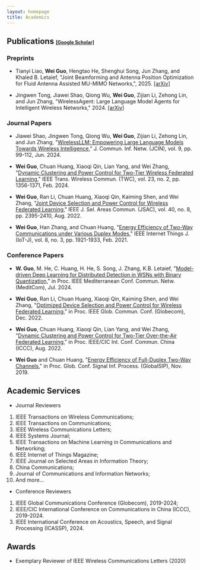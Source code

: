 ```yaml
---
layout: homepage
title: Academics
---
```


## Publications <a href="https://scholar.google.com/citations?user=4dFwT-4AAAAJ" style="font-size: 0.6em;">[Google Scholar]</a>

### Preprints

- Tianyi Liao, **Wei Guo**, Hengtao He, Shenghui Song, Jun Zhang, and Khaled B. Letaief, "Joint Beamforming and Antenna Position Optimization for Fluid Antenna Assisted MU-MIMO Networks,", 2025. [\[arXiv\]](https://arxiv.org/abs/2503.04040)

- Jingwen Tong, Jiawei Shao, Qiong Wu, **Wei Guo**, Zijian Li, Zehong Lin, and Jun Zhang, "WirelessAgent: Large Language Model Agents for Intelligent Wireless Networks," 2024. [\[arXiv\]](https://arxiv.org/abs/2409.07964)

### Journal Papers

- Jiawei Shao, Jingwen Tong, Qiong Wu, **Wei Guo**, Zijian Li, Zehong Lin, and Jun Zhang, "[WirelessLLM: Empowering Large Language Models Towards Wireless Intelligence](https://ieeexplore.ieee.org/document/10582827)," J. Commun. Inf. Netw. (JCIN), vol. 9, pp. 99-112, Jun. 2024.

- **Wei Guo**, Chuan Huang, Xiaoqi Qin, Lian Yang, and Wei Zhang, "[Dynamic Clustering and Power Control for Two-Tier Wireless Federated Learning](https://ieeexplore.ieee.org/abstract/document/10168186)," IEEE Trans. Wireless Commun. (TWC), vol. 23, no. 2, pp. 1356-1371, Feb. 2024.

- **Wei Guo**, Ran Li, Chuan Huang, Xiaoqi Qin, Kaiming Shen, and Wei Zhang, "[Joint Device Selection and Power Control for Wireless Federated Learning](https://ieeexplore.ieee.org/abstract/document/9793704)," IEEE J. Sel. Areas Commun. (JSAC), vol. 40, no. 8, pp. 2395-2410, Aug. 2022.

- **Wei Guo**, Han Zhang, and Chuan Huang, "[Energy Efficiency of Two-Way Communications under Various Duplex Modes](https://ieeexplore.ieee.org/abstract/document/9166529)," IEEE Internet Things J. (IoT-J), vol. 8, no. 3, pp. 1921-1933, Feb. 2021.



### Conference Papers

- **W. Guo**, M. He, C. Huang, H. He, S. Song, J. Zhang, K.B. Letaief, "[Model-driven Deep Learning for Distributed Detection in WSNs with Binary Quantization](https://ieeexplore.ieee.org/abstract/document/10621336)," in Proc. IEEE Mediterranean Conf. Commun. Netw. (MeditCom), Jul. 2024.

- **Wei Guo**, Ran Li, Chuan Huang, Xiaoqi Qin, Kaiming Shen, and Wei Zhang, "[Optimized Device Selection and Power Control for Wireless Federated Learning](https://ieeexplore.ieee.org/abstract/document/10001306)," in Proc. IEEE Glob. Commun. Conf. (Globecom), Dec. 2022.

- **Wei Guo**, Chuan Huang, Xiaoqi Qin, Lian Yang, and Wei Zhang, "[Dynamic Clustering and Power Control for Two-Tier Over-the-Air Federated Learning](https://ieeexplore.ieee.org/abstract/document/9880666)," in Proc. IEEE/CIC Int. Conf. Commun. China (ICCC), Aug. 2022.

- **Wei Guo** and Chuan Huang, "[Energy Efficiency of Full-Duplex Two-Way Channels](https://ieeexplore.ieee.org/abstract/document/8969307)," in Proc. Glob. Conf. Signal Inf. Process. (GlobalSIP), Nov. 2019.

## Academic Services

- Journal Reviewers
1. IEEE Transactions on Wireless Communications; 
2. IEEE Transactions on Communications; 
3. IEEE Wireless Communications Letters; 
4. IEEE Systems Journal; 
5. IEEE Transactions on Machine Learning in Communications and Networking; 
6. IEEE Internet of Things Magazine; 
7. IEEE Journal on Selected Areas in Information Theory; 
8. China Communications; 
9. Journal of Communications and Information Networks;
10. And more...

- Conference Reviewers
1. IEEE Global Communications Conference (Globecom), 2019-2024; 
2. IEEE/CIC International Conference on Communications in China (ICCC), 2019-2024.
3. IEEE International Conference on Acoustics, Speech, and Signal Processing (ICASSP), 2024.

## Awards
- Exemplary Reviewer of IEEE Wireless Communications Letters (2020)